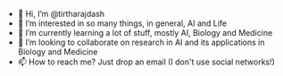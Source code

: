 - 👋 Hi, I’m @tirtharajdash
- 👀 I’m interested in so many things, in general, AI and Life
- 🌱 I’m currently learning a lot of stuff, mostly AI, Biology and Medicine
- 💞️ I’m looking to collaborate on research in AI and its applications in Biology and Medicine
- 📫 How to reach me? Just drop an email (I don't use social networks!)

<!---
tirtharajdash/tirtharajdash is a ✨ special ✨ repository because its `README.md` (this file) appears on your GitHub profile.
You can click the Preview link to take a look at your changes.
--->

